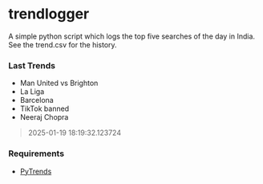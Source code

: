 # trendlogger
A simple python script which logs the top five searches of the day in India.<br>See the trend.csv for the history.<br>

<!-- Last Trends -->
### Last Trends
* Man United vs Brighton
* La Liga
* Barcelona
* TikTok banned
* Neeraj Chopra
> 2025-01-19 18:19:32.123724

<!-- Requirements -->
### Requirements
* [PyTrends](https://github.com/dreyco676/pytrends)
